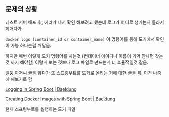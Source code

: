 ## 문제의 상황

테스트 서버 배포 후, 에러가 나서 확인 해보려고 했는데 로그가 어디로 생기는지 몰라서 헤매다가

`docker logs [container_id or container_name]` 이 명령어를 통해 도커에서 확인이 가능 하다는걸 깨달음.

하지만 매번 이렇게 도커 명령어를 치는것 (컨테이너 아이디나 이름이 기억 안나면 찾는것 까지 해야함) 이렇게 보는 것보다 로그 파일로 만드는게 더 효율적일것 같음.

벨둥 아저씨 글을 읽다가 또 스프링부트를 도커로 올리는 거에 대한 글을 봄. 이건 나중에 해보기로 함

[Logging in Spring Boot | Baeldung](https://www.baeldung.com/spring-boot-logging)

[Creating Docker Images with Spring Boot | Baeldung](https://www.baeldung.com/spring-boot-docker-images)

현재 스프링부트를 실행하는 도커 파일

```yaml

```